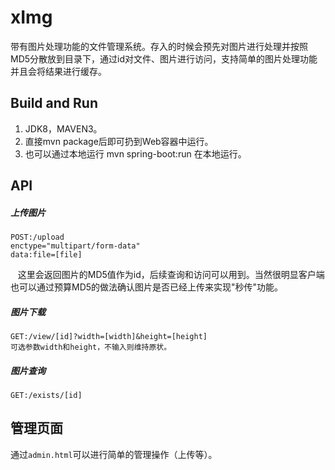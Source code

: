 # xImg
带有图片处理功能的文件管理系统。存入的时候会预先对图片进行处理并按照MD5分散放到目录下，通过id对文件、图片进行访问，支持简单的图片处理功能并且会将结果进行缓存。

## Build and Run
1. JDK8，MAVEN3。
2. 直接mvn package后即可扔到Web容器中运行。
3. 也可以通过本地运行 mvn spring-boot:run 在本地运行。

## API
##### 上传图片
    POST:/upload
    enctype="multipart/form-data"
    data:file=[file]
    
    这里会返回图片的MD5值作为id，后续查询和访问可以用到。当然很明显客户端也可以通过预算MD5的做法确认图片是否已经上传来实现"秒传"功能。
   
##### 图片下载
    GET:/view/[id]?width=[width]&height=[height]
    可选参数width和height，不输入则维持原状。

##### 图片查询
    GET:/exists/[id]

## 管理页面
通过`admin.html`可以进行简单的管理操作（上传等）。
